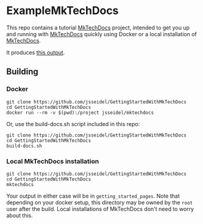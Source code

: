 # ExampleMkTechDocs

This repo contains a tutorial [MkTechDocs](https://github.com/att/MkTechDocs) project, intended to get you up and running with [MkTechDocs](https://github.com/att/MkTechDocs) quickly using Docker or a local installation of [MkTechDocs](https://github.com/att/MkTechDocs).

It produces [this output](https://jsseidel.github.io/GettingStartedWithMkTechDocs/).

## Building

### Docker

```
git clone https://github.com/jsseidel/GettingStartedWithMkTechDocs
cd GettingStartedWithMkTechDocs
docker run --rm -v $(pwd):/project jsseidel/mktechdocs
```
Or, use the build-docs.sh script included in this repo:

```
git clone https://github.com/jsseidel/GettingStartedWithMkTechDocs
cd GettingStartedWithMkTechDocs
build-docs.sh
```

### Local MkTechDocs installation

```
git clone https://github.com/jsseidel/GettingStartedWithMkTechDocs
cd GettingStartedWithMkTechDocs
mktechdocs
```

Your output in either case will be in `getting_started_pages`. Note that depending on your docker setup, this directory may be owned by the `root` user after the build. Local installations of MkTechDocs don't need to worry about this.


